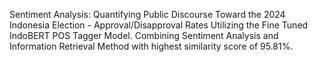 Sentiment Analysis: Quantifying Public Discourse Toward the 2024 Indonesia Election - Approval/Disapproval Rates Utilizing the Fine Tuned IndoBERT POS Tagger Model. Combining Sentiment Analysis and Information Retrieval Method with highest similarity score of 95.81%.

